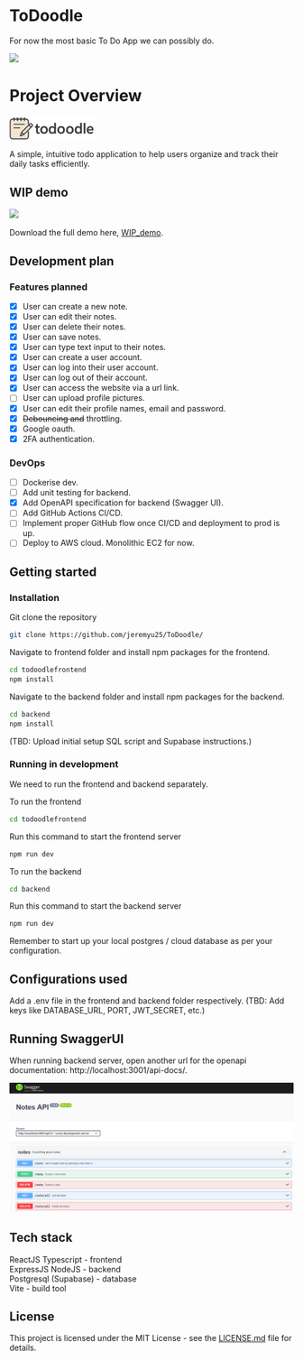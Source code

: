# ToDoodle
For now the most basic To Do App we can possibly do.

<img src="./docs/assets/meme.gif" width="300" />


# Project Overview

<img src="./docs/assets/todoodle_logo.png" width="150" />

A simple, intuitive todo application to help users organize and track their daily tasks efficiently.  

## WIP demo  

<img src="./docs/assets/intro_page_demo.gif" width="600" />

Download the full demo here, [WIP_demo](./docs/assets/WIP_demo.mp4).

## Development plan

### Features planned
- [x]  User can create a new note.
- [x]  User can edit their notes.
- [x]  User can delete their notes.
- [x]  User can save notes.
- [x]  User can type text input to their notes.
- [x]  User can create a user account.
- [x]  User can log into their user account.
- [x]  User can log out of their account.
- [x]  User can access the website via a url link.
- [ ]  User can upload profile pictures.
- [x]  User can edit their profile names, email and password.
- [x]  ~~Debouncing and~~ throttling.
- [x]  Google oauth.
- [x]  2FA authentication.

### DevOps
- [ ] Dockerise dev.
- [ ] Add unit testing for backend.
- [x] Add OpenAPI specification for backend (Swagger UI).
- [ ] Add GitHub Actions CI/CD.
- [ ] Implement proper GitHub flow once CI/CD and deployment to prod is up.
- [ ] Deploy to AWS cloud. Monolithic EC2 for now.

## Getting started

### Installation

Git clone the repository
```sh
git clone https://github.com/jeremyu25/ToDoodle/
```
Navigate to frontend folder and install npm packages for the frontend.
```sh
cd todoodlefrontend
npm install
```

Navigate to the backend folder and install npm packages for the backend.
```sh
cd backend
npm install
```

(TBD: Upload initial setup SQL script and Supabase instructions.)

### Running in development

We need to run the frontend and backend separately.

To run the frontend
```sh
cd todoodlefrontend
```
Run this command to start the frontend server
```sh
npm run dev
```

To run the backend
```sh
cd backend
```

Run this command to start the backend server
```sh
npm run dev
```

Remember to start up your local postgres / cloud database as per your configuration.

## Configurations used

Add a .env file in the frontend and backend folder respectively.
(TBD: Add keys like DATABASE_URL, PORT, JWT_SECRET, etc.)

## Running SwaggerUI

When running backend server, open another url for the openapi documentation: http://localhost:3001/api-docs/.

<img src="./docs/assets/openapi_specification_demo.png" alt="openapi_specification_demo" />

## Tech stack

ReactJS Typescript - frontend  
ExpressJS NodeJS - backend  
Postgresql (Supabase) - database  
Vite - build tool  

## License

This project is licensed under the MIT License - see the [LICENSE.md](LICENSE.md) file for details.
